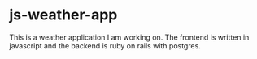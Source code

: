 # js-weather-app

This is a weather application I am working on. The frontend is written in javascript and the backend is ruby on rails with postgres.
